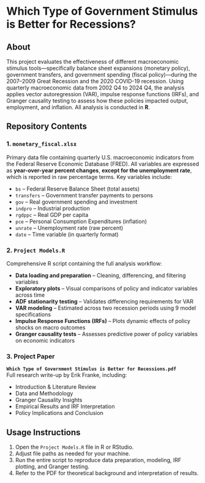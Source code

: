 # Which Type of Government Stimulus is Better for Recessions?

## About

This project evaluates the effectiveness of different macroeconomic stimulus tools—specifically balance sheet expansions (monetary policy), government transfers, and government spending (fiscal policy)—during the 2007–2009 Great Recession and the 2020 COVID-19 recession. Using quarterly macroeconomic data from 2002 Q4 to 2024 Q4, the analysis applies vector autoregression (VAR), impulse response functions (IRFs), and Granger causality testing to assess how these policies impacted output, employment, and inflation. All analysis is conducted in **R**.

## Repository Contents

### 1. `monetary_fiscal.xlsx`
Primary data file containing quarterly U.S. macroeconomic indicators from the Federal Reserve Economic Database (FRED). All variables are expressed as **year-over-year percent changes**, **except for the unemployment rate**, which is reported in raw percentage terms. Key variables include:

- `bs` – Federal Reserve Balance Sheet (total assets)
- `transfers` – Government transfer payments to persons
- `gov` – Real government spending and investment
- `indpro` – Industrial production
- `rgdppc` – Real GDP per capita
- `pce` – Personal Consumption Expenditures (inflation)
- `unrate` – Unemployment rate (raw percent)
- `date` – Time variable (in quarterly format)

### 2. `Project Models.R`
Comprehensive R script containing the full analysis workflow:

- **Data loading and preparation** – Cleaning, differencing, and filtering variables
- **Exploratory plots** – Visual comparisons of policy and indicator variables across time  
- **ADF stationarity testing** – Validates differencing requirements for VAR  
- **VAR modeling** – Estimated across two recession periods using 9 model specifications  
- **Impulse Response Functions (IRFs)** – Plots dynamic effects of policy shocks on macro outcomes  
- **Granger causality tests** – Assesses predictive power of policy variables on economic indicators  

### 3. Project Paper  
**`Which Type of Government Stimulus is Better for Recessions.pdf`**  
Full research write-up by Erik Franke, including:

- Introduction & Literature Review  
- Data and Methodology
- Granger Causality Insights
- Empirical Results and IRF Interpretation    
- Policy Implications and Conclusion

## Usage Instructions

1. Open the `Project Models.R` file in R or RStudio.
2. Adjust file paths as needed for your machine.
3. Run the entire script to reproduce data preparation, modeling, IRF plotting, and Granger testing.
4. Refer to the PDF for theoretical background and interpretation of results.
